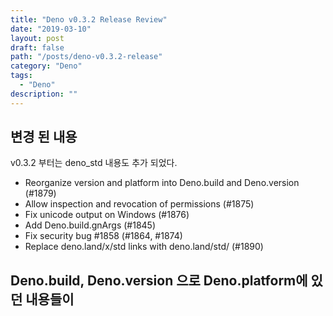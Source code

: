 ```yaml
---
title: "Deno v0.3.2 Release Review"
date: "2019-03-10"
layout: post
draft: false
path: "/posts/deno-v0.3.2-release"
category: "Deno"
tags: 
  - "Deno"
description: ""  
---
```


## 변경 된 내용

v0.3.2 부터는 deno_std 내용도 추가 되었다.

* Reorganize version and platform into Deno.build and Deno.version (#1879)
* Allow inspection and revocation of permissions (#1875)
* Fix unicode output on Windows (#1876)
* Add Deno.build.gnArgs (#1845)
* Fix security bug #1858 (#1864, #1874)
* Replace deno.land/x/std links with deno.land/std/ (#1890)

## Deno.build, Deno.version 으로 Deno.platform에 있던 내용들이 

